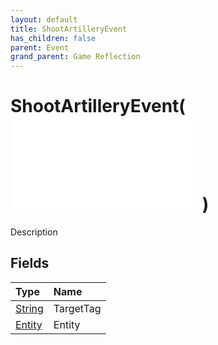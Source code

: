 ```yaml
---
layout: default
title: ShootArtilleryEvent
has_children: false
parent: Event
grand_parent: Game Reflection
---
```

# ShootArtilleryEvent( ![ EntityEventBase ](/game-reflection/events/entity_event_base.md) )
Description 

## Fields
| Type | Name |
|:-------------|:--------------|
| [String](/game-reflection/components/string.md) | TargetTag |
| [Entity](/game-reflection/classes/entity.md) | Entity |
